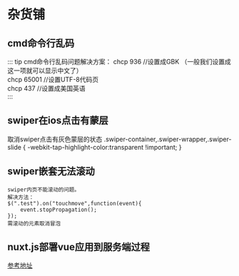 # 杂货铺
## cmd命令行乱码

::: tip cmd命令行乱码问题解决方案：
chcp 936    //设置成GBK （一般我们设置成这一项就可以显示中文了）   
chcp 65001  //设置UTF-8代码页   
chcp 437    //设置成美国英语  
::: 

## swiper在ios点击有蒙层
取消swiper点击有灰色蒙层的状态
.swiper-container,.swiper-wrapper,.swiper-slide {
    -webkit-tap-highlight-color:transparent !important;
}

## swiper嵌套无法滚动
```
swiper内页不能滚动的问题。
解决方法：
$(".test").on("touchmove",function(event){
    event.stopPropagation();
});
需滚动的元素取消冒泡

```

## nuxt.js部署vue应用到服务端过程
<a href="https://segmentfault.com/a/1190000011805986#item-4" target="_blank">参考地址</a>
